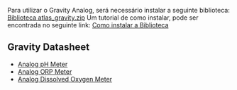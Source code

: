 Para utilizar o Gravity Analog, será necessário instalar a seguinte biblioteca: [Biblioteca atlas_gravity.zip](https://www.atlas-scientific.com/files/atlas_gravity.zip)
Um tutorial de como instalar, pode ser encontrada no seguinte link:  [Como instalar a Biblioteca](https://files.atlas-scientific.com/gravity-pH-ardunio-code.pdf)

## Gravity Datasheet
- [Analog pH Meter](https://files.atlas-scientific.com/Gravity-pH-datasheet.pdf)
- [Analog ORP Meter](https://files.atlas-scientific.com/Gravity-ORP-datasheet.pdf)
- [Analog Dissolved Oxygen Meter](https://files.atlas-scientific.com/Gravity-DO-datasheet.pdf)
